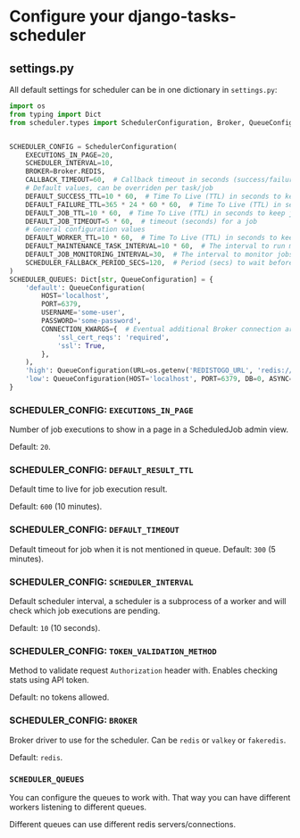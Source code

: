 # Configure your django-tasks-scheduler

## settings.py

All default settings for scheduler can be in one dictionary in `settings.py`:

```python
import os
from typing import Dict
from scheduler.types import SchedulerConfiguration, Broker, QueueConfiguration


SCHEDULER_CONFIG = SchedulerConfiguration(
    EXECUTIONS_IN_PAGE=20,
    SCHEDULER_INTERVAL=10,
    BROKER=Broker.REDIS,
    CALLBACK_TIMEOUT=60,  # Callback timeout in seconds (success/failure/stopped)
    # Default values, can be overriden per task/job
    DEFAULT_SUCCESS_TTL=10 * 60,  # Time To Live (TTL) in seconds to keep successful job results
    DEFAULT_FAILURE_TTL=365 * 24 * 60 * 60,  # Time To Live (TTL) in seconds to keep job failure information
    DEFAULT_JOB_TTL=10 * 60,  # Time To Live (TTL) in seconds to keep job information
    DEFAULT_JOB_TIMEOUT=5 * 60,  # timeout (seconds) for a job
    # General configuration values
    DEFAULT_WORKER_TTL=10 * 60,  # Time To Live (TTL) in seconds to keep worker information after last heartbeat
    DEFAULT_MAINTENANCE_TASK_INTERVAL=10 * 60,  # The interval to run maintenance tasks in seconds. 10 minutes.
    DEFAULT_JOB_MONITORING_INTERVAL=30,  # The interval to monitor jobs in seconds.
    SCHEDULER_FALLBACK_PERIOD_SECS=120,  # Period (secs) to wait before requiring to reacquire locks
)
SCHEDULER_QUEUES: Dict[str, QueueConfiguration] = {
    'default': QueueConfiguration(
        HOST='localhost',
        PORT=6379,
        USERNAME='some-user',
        PASSWORD='some-password',
        CONNECTION_KWARGS={  # Eventual additional Broker connection arguments
            'ssl_cert_reqs': 'required',
            'ssl': True,
        },
    ),
    'high': QueueConfiguration(URL=os.getenv('REDISTOGO_URL', 'redis://localhost:6379/0')),
    'low': QueueConfiguration(HOST='localhost', PORT=6379, DB=0, ASYNC=False),
}
```

### SCHEDULER_CONFIG: `EXECUTIONS_IN_PAGE`

Number of job executions to show in a page in a ScheduledJob admin view.

Default: `20`.

### SCHEDULER_CONFIG: `DEFAULT_RESULT_TTL`

Default time to live for job execution result.

Default: `600` (10 minutes).

### SCHEDULER_CONFIG: `DEFAULT_TIMEOUT`

Default timeout for job when it is not mentioned in queue.
Default: `300` (5 minutes).

### SCHEDULER_CONFIG: `SCHEDULER_INTERVAL`

Default scheduler interval, a scheduler is a subprocess of a worker and
will check which job executions are pending.

Default: `10` (10 seconds).

### SCHEDULER_CONFIG: `TOKEN_VALIDATION_METHOD`

Method to validate request `Authorization` header with.
Enables checking stats using API token.

Default: no tokens allowed.

### SCHEDULER_CONFIG: `BROKER`

Broker driver to use for the scheduler. Can be `redis` or `valkey` or `fakeredis`.

Default: `redis`.

### `SCHEDULER_QUEUES`

You can configure the queues to work with.
That way you can have different workers listening to different queues.

Different queues can use different redis servers/connections.
